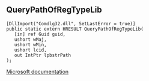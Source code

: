## QueryPathOfRegTypeLib

```
[DllImport("Comdlg32.dll", SetLastError = true)]
public static extern HRESULT QueryPathOfRegTypeLib(
   [in] ref Guid guid,
   ushort wMaj,
   ushort wMin,
   ushort lcid,
   out IntPtr lpbstrPath
);
```

[Microsoft documentation](https://docs.microsoft.com/en-us/windows/win32/api/commdlg/nf-commdlg-querypathofregtypelib)
